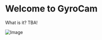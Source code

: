 # Welcome to GyroCam
What is it? TBA!

![Image](GyroCam/Assets.xcassets/AppIcon.appiconset/1024.jpg)
